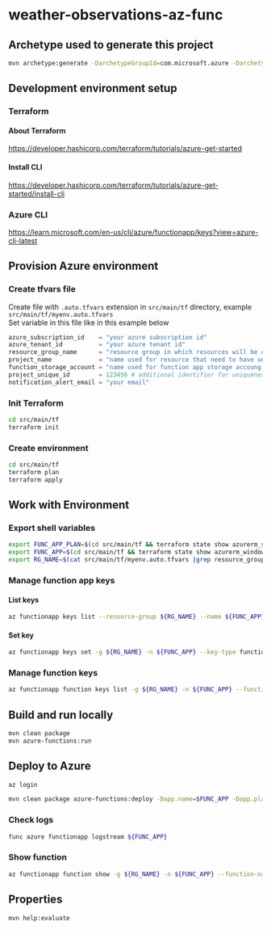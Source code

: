 # weather-observations-az-func

## Archetype used to generate this project
```bash
mvn archetype:generate -DarchetypeGroupId=com.microsoft.azure -DarchetypeArtifactId=azure-functions-archetype -DjavaVersion=11
```

## Development environment setup

### Terraform
#### About Terraform
https://developer.hashicorp.com/terraform/tutorials/azure-get-started
#### Install CLI
https://developer.hashicorp.com/terraform/tutorials/azure-get-started/install-cli  

### Azure CLI
https://learn.microsoft.com/en-us/cli/azure/functionapp/keys?view=azure-cli-latest

## Provision Azure environment
### Create tfvars file
Create file with `.auto.tfvars` extension in `src/main/tf` directory, example `src/main/tf/myenv.auto.tfvars`  
Set variable in this file like in this example below
```terraform
azure_subscription_id    = "your azure subscription id"
azure_tenant_id          = "your azure tenant id"
resource_group_name      = "resource group in which resources will be created"
project_name             = "name used for resource that need to have unique name"
function_storage_account = "name used for function app storage accoung that need to have unique name"
project_unique_id        = 123456 # additional identifier for uniqueness
notification_alert_email = "your email"
```
### Init Terraform
```bash
cd src/main/tf
terraform init
```

### Create environment
```bash
cd src/main/tf
terraform plan
terraform apply
```

## Work with Environment
### Export shell variables
```bash
export FUNC_APP_PLAN=$(cd src/main/tf && terraform state show azurerm_service_plan.this |grep name |grep -v resource_group_name |grep -v sku_name |cut -d "=" -f2 |xargs |tr -d '[:space:]')
export FUNC_APP=$(cd src/main/tf && terraform state show azurerm_windows_function_app.this |grep name |grep -v hostname |grep -v resource_group_name |grep -v storage_account_name |head -n1 |cut -d "=" -f2 |xargs |tr -d '[:space:]')
export RG_NAME=$(cat src/main/tf/myenv.auto.tfvars |grep resource_group_name |cut -d "=" -f2 |xargs |tr -d '[:space:]')
```

### Manage function app keys
#### List keys
```bash
az functionapp keys list --resource-group ${RG_NAME} --name ${FUNC_APP}
```
#### Set key
```bash
az functionapp keys set -g ${RG_NAME} -n ${FUNC_APP} --key-type functionKeys --key-name MyKeyName --key-value MyKeyValue
```
### Manage function keys
```bash
az functionapp function keys list -g ${RG_NAME} -n ${FUNC_APP} --function-name get-latest-observations-v1
```

## Build and run locally
```bash
mvn clean package
mvn azure-functions:run
```

## Deploy to Azure
```bash
az login
```
```bash
mvn clean package azure-functions:deploy -Dapp.name=$FUNC_APP -Dapp.plan.name=$FUNC_APP_PLAN -Dapp.resource.group=$RG_NAME
```

### Check logs
```bash
func azure functionapp logstream ${FUNC_APP}
```

### Show function
```bash
az functionapp function show -g ${RG_NAME} -n ${FUNC_APP} --function-name get-latest-observations-v1
```

## Properties
```bash
mvn help:evaluate
```